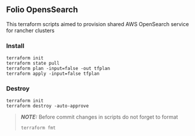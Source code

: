## Folio OpensSearch
This terraform scripts aimed to provision shared AWS OpenSearch service for rancher clusters

### Install 

```shell
terraform init
terraform state pull
terraform plan -input=false -out tfplan
terraform apply -input=false tfplan
```

### Destroy
```shell
terraform init
terraform destroy -auto-approve
```



> **_NOTE:_** 
> Before commit changes in scripts do not forget to format
> ```shell
> terraform fmt
> ```
